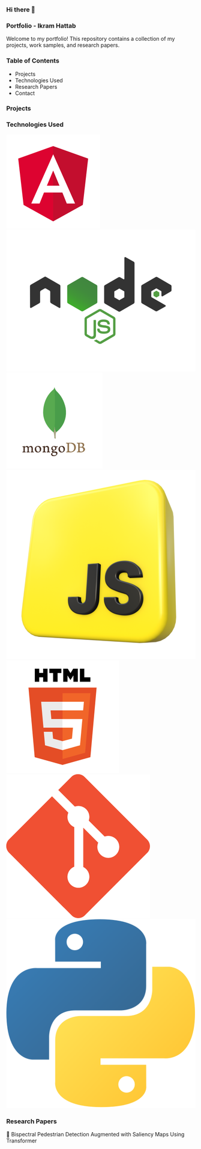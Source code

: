 <!--
**ikramelhattab/Ikramelhattab** is a ✨ _special_ ✨ repository because its `README.md` (this file) appears on your GitHub profile.

Here are some ideas to get you started:

- 🔭 I’m currently working on ...
- 🌱 I’m currently learning ...
- 👯 I’m looking to collaborate on ...
- 🤔 I’m looking for help with ...
- 💬 Ask me about ...
- 📫 How to reach me: ...
- 😄 Pronouns: ...
- ⚡ Fun fact: ...
-->
### Hi there 👋
### Portfolio - Ikram Hattab

Welcome to my portfolio! This repository contains a collection of my projects, work samples, and research papers.

### Table of Contents

- Projects
- Technologies Used
- Research Papers
- Contact

### Projects

### Technologies Used
![Angular Logo](images/angular.png)
![Node.js Logo](images/nodejs.png)
![MongoDB Logo](images/mongodb.png)
![JavaScript Logo](images/javascript.png)
![HTML Logo](images/html.png)
![Git Logo](images/git.png)
![Python Logo](images/python.png)

### Research Papers

📜 Bispectral Pedestrian Detection Augmented with Saliency Maps Using Transformer

